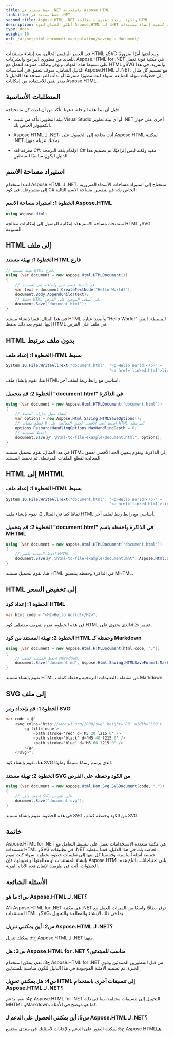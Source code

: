 ```yaml
---
title: حفظ مستند في .NET باستخدام Aspose.HTML
linktitle: حفظ مستند في .NET
second_title: Aspose.HTML .NET واجهة برمجة تطبيقات معالجة HTML
description: أطلق العنان لقوة Aspose.HTML لـ .NET من خلال دليلنا التفصيلي خطوة بخطوة. تعلم كيفية إنشاء مستندات HTML وSVG ومعالجتها وتحويلها
type: docs
weight: 16
url: /ar/net/html-document-manipulation/saving-a-document/
---
```


في العصر الرقمي الحالي، يعد إنشاء مستندات HTML وSVG ومعالجتها أمرًا ضروريًا للعديد من مطوري البرامج والشركات. Aspose.HTML for .NET هي مكتبة قوية تعمل على تبسيط هذه المهام، وتوفر وظائف متنوعة للعمل مع HTML وSVG والمزيد. في هذا الدليل الشامل، سوف نتعمق في أساسيات Aspose.HTML لـ .NET، مع تقسيم كل مثال إلى خطوات سهلة المتابعة. سواء كنت مطورًا متمرسًا أو بدأت للتو، ستجد هذا الدليل لا يقدر بثمن للاستفادة من إمكانات Aspose.HTML.

## المتطلبات الأساسية

قبل أن نبدأ هذه الرحلة، دعونا نتأكد من أن لديك كل ما تحتاجه:

- بيئة التطوير: تأكد من تثبيت Visual Studio أو أي بيئة تطوير .NET أخرى على جهاز الكمبيوتر الخاص بك.

-  Aspose.HTML لـ .NET: أنت بحاجة إلى الحصول على Aspose.HTML لمكتبة .NET. يمكنك تنزيله من[هنا](https://releases.aspose.com/html/net/).

- معرفة لغة C#: الإلمام بلغة البرمجة C# مفيد ولكنه ليس إلزاميًا. تم تصميم هذا الدليل ليكون مناسبًا للمبتدئين.

## استيراد مساحة الاسم

لبدء استخدام Aspose.HTML لـ .NET، ستحتاج إلى استيراد مساحات الأسماء الضرورية إلى مشروعك. في كود C# الخاص بك، قم بتضمين مساحة الاسم التالية:

### الخطوة 1: استيراد مساحة الاسم Aspose.HTML
```csharp
using Aspose.Html;
```

ستمنحك مساحة الاسم هذه إمكانية الوصول إلى إمكانيات معالجة HTML وSVG المتنوعة.

## HTML إلى ملف

### الخطوة 1: تهيئة مستند HTML فارغ
```csharp
// تهيئة مستند HTML فارغ.
using (var document = new Aspose.Html.HTMLDocument())
{
    // قم بإنشاء عنصر نص وإضافته إلى المستند
    var text = document.CreateTextNode("Hello World!");
    document.Body.AppendChild(text);
    // احفظ HTML في الملف الموجود على القرص.
    document.Save("document.html");
}
```

في هذا المثال، قمنا بإنشاء مستند HTML وأضفنا عبارة "Hello World!" البسيطة. النص إليها. نقوم بعد ذلك بحفظ HTML في ملف على القرص.

## HTML بدون ملف مرتبط

### الخطوة 1: إعداد ملف HTML بسيط
```csharp
System.IO.File.WriteAllText("document.html", "<p>Hello World!</p>" +
                                             "<a href='linked.html'>linked file</a>");
```

هنا، نقوم بإنشاء ملف HTML أساسي مع رابط ربط لملف آخر.

### الخطوة 2: قم بتحميل "document.html" في الذاكرة
```csharp
using (var document = new Aspose.Html.HTMLDocument("document.html"))
{
    // إنشاء مثيل خيارات الحفظ
    var options = new Aspose.Html.Saving.HTMLSaveOptions();
    // اضبط الحد الأقصى لعمق المعالجة على 0 لقطع ملفات HTML المرتبطة.
    options.ResourceHandlingOptions.MaxHandlingDepth = 0;
    // احفظ المستند
    document.Save(@".\html-to-file-example\document.html", options);
}
```

في هذا المثال، نقوم بتحميل مستند HTML إلى الذاكرة، ونقوم بتعيين الحد الأقصى لعمق المعالجة لقطع الملفات المرتبطة، ثم نحفظ المستند. 

## HTML إلى MHTML

### الخطوة 1: إعداد ملف HTML بسيط
```csharp
System.IO.File.WriteAllText("document.html", "<p>Hello World!</p>" +
                                             "<a href='linked.html'>linked file</a>");
```

تمامًا كما في المثال 2، نقوم بإنشاء ملف HTML أساسي مع رابط ربط لملف آخر.

### الخطوة 2: قم بتحميل "document.html" في الذاكرة واحفظه باسم MHTML
```csharp
using (var document = new Aspose.Html.HTMLDocument("document.html"))
{
    // احفظ المستند باسم MHTML
    document.Save(@".\html-to-file-example\document.mht", Aspose.Html.Saving.HTMLSaveFormat.MHTML);
}
```

هنا، نقوم بتحميل مستند HTML في الذاكرة وحفظه بتنسيق MHTML.

## HTML إلى تخفيض السعر

### الخطوة 1: إعداد كود HTML
```csharp
var html_code = "<H2>Hello World!</H2>";
```

 في هذه الخطوة، نقوم بتعريف مقتطف كود HTML الذي يحتوي على`<H2>` عنصر.

### الخطوة 2: تهيئة المستند من كود HTML وحفظه كـ Markdown
```csharp
using (var document = new Aspose.Html.HTMLDocument(html_code, "."))
{
    // احفظ المستند كملف Markdown.
    document.Save("document.md", Aspose.Html.Saving.HTMLSaveFormat.Markdown);
}
```

نقوم بإنشاء مستند HTML من مقتطف التعليمات البرمجية وحفظه كملف Markdown.

## SVG إلى ملف

### الخطوة 1: قم بإعداد رمز SVG
```csharp
var code = @"
    <svg xmlns='http://www.w3.org/2000/svg' height='80' width='300'>
        <g fill='none'>
            <path stroke='red' d='M5 20 l215 0' />
            <path stroke='black' d='M5 40 l215 0' />
            <path stroke='blue' d='M5 60 l215 0' />
        </g>
    </svg>";
```

هنا، نقوم بإنشاء كود SVG الذي يرسم رسمًا بسيطًا وملونًا.

### الخطوة 2: تهيئة مستند SVG من الكود وحفظه على القرص
```csharp
using (var document = new Aspose.Html.Dom.Svg.SVGDocument(code, "."))
{
    // احفظ ملف SVG على القرص
    document.Save("document.svg");
}
```

في هذه الخطوة، نقوم بإنشاء مستند SVG من الكود وحفظه كملف SVG.

## خاتمة

Aspose.HTML for .NET هي مكتبة متعددة الاستخدامات تعمل على تبسيط التعامل مع مستندات HTML وSVG في تطبيقات .NET الخاصة بك. في هذا الدليل، قمنا بتغطية خمسة أمثلة أساسية، وقسمنا كل منها إلى تعليمات خطوة بخطوة. سواء كنت تقوم بإنشاء المستندات أو معالجتها أو تحويلها، فإن Aspose.HTML يلبي احتياجاتك. باتباع هذه الخطوات، أنت في طريقك لإتقان هذه الأداة القوية.

## الأسئلة الشائعة

### س1: ما هو Aspose.HTML لـ .NET؟

A1: Aspose.HTML for .NET هي مكتبة .NET توفر نطاقًا واسعًا من الميزات للعمل مع مستندات HTML وSVG، بما في ذلك الإنشاء والمعالجة والتحويل.

### س2: أين يمكنني تنزيل Aspose.HTML لـ .NET؟

 ج٢: يمكنك تنزيل Aspose.HTML لـ .NET من[هنا](https://releases.aspose.com/html/net/).

### س3: هل Aspose.HTML for .NET مناسب للمبتدئين؟

ج3: نعم، يمكن استخدام Aspose.HTML for .NET من قبل المطورين المبتدئين وذوي الخبرة. تم تصميم الأمثلة الموجودة في هذا الدليل لتكون مناسبة للمبتدئين.

### س4: هل يمكنني تحويل HTML إلى تنسيقات أخرى باستخدام Aspose.HTML لـ .NET؟

ج4: نعم، يدعم Aspose.HTML for .NET التحويل إلى تنسيقات مختلفة، بما في ذلك MHTML وMarkdown، كما هو موضح في الأمثلة.

### س5: أين يمكنني الحصول على الدعم لـ Aspose.HTML لـ .NET؟

 ج5: يمكنك العثور على الدعم والإجابات لأسئلتك في منتدى مجتمع Aspose.HTML[هنا](https://forum.aspose.com/).